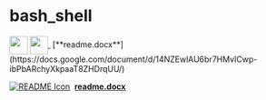 # bash_shell

<img src="https://www.pngrepo.com/png/353475/180/bash.png" width="32" style="vertical-align: middle;" />
<a href="https://docs.google.com/document/d/14NZEwlAU6br7HMvICwp-ibPbARchyXkpaaT8ZHDrqUU/">
  <img src="https://em-content.zobj.net/source/apple/232/female-technologist-type-1-2_1f469-1f3fb-200d-1f4bb.png" width="32" style="vertical-align: middle;" />
</a>
&nbsp;[**readme.docx**](https://docs.google.com/document/d/14NZEwlAU6br7HMvICwp-ibPbARchyXkpaaT8ZHDrqUU/)


[![README Icon](https://em-content.zobj.net/source/apple/232/female-technologist-type-1-2_1f469-1f3fb-200d-1f4bb.png)](https://docs.google.com/document/d/14NZEwlAU6br7HMvICwp-ibPbARchyXkpaaT8ZHDrqUU/)
&nbsp;[**readme.docx**](https://docs.google.com/document/d/14NZEwlAU6br7HMvICwp-ibPbARchyXkpaaT8ZHDrqUU/)


